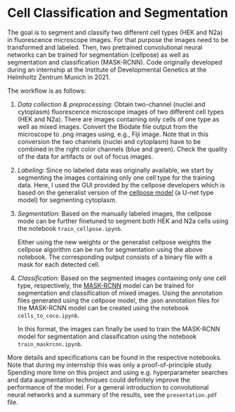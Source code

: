 # Cell Classification and Segmentation

The goal is to segment and classify two different cell types  (HEK and N2a) in fluorescence microscope images. For that purpose the images need to be transformed and labeled. Then, two pretrained convolutional neural networks can be trained for segmentation (cellpose) as well as segmentation and classification (MASK-RCNN). Code originally developed during an internship at the Institute of Developmental Genetics at the Helmholtz Zentrum Munich in 2021. 

The workflow is as follows: 

1. *Data collection & preprocessing:* Obtain two-channel (nuclei and cytoplasm) fluorescence microscope images of two different cell types (HEK and N2a). There are images containing only cells of one type as well as mixed images. Convert the Biodate file output from the microscope to .png images using, e.g., Fiji image. Note that in this conversion the two channels (nuclei and cytoplasm) have to be combined in the right color channels (blue and green). Check the quality of the data for artifacts or out of focus images.

3. *Labeling:* Since no labeled data was originally available, we start by segmenting the images containing only one cell type for the training data. Here, I used the GUI provided by the cellpose developers which is based on the generalist version of the [cellpose model](https://github.com/MouseLand/cellpose) (a U-net type model) for segmenting cytoplasm.    

4. *Segmentation:* Based on the manually labeled images, the cellpose mode can be further finetuned to segment both HEK and N2a cells using the notebook `train_cellpose.ipynb`.
   
   Either using the new weights or the generalist cellpose weights the cellpose algorithm can be run for segmentation using the above notebook. The corresponding output consists of a binary file with a mask 
   for each detected cell. 

6. *Classification:* Based on the segmented images containing only one cell type, respectively, the [MASK-RCNN](https://github.com/matterport/Mask_RCNN) model can be trained for segmentation and classification of mixed images. Using the annotation files generated using the cellpose model, the .json annotation files for the MASK-RCNN model can be created using the notebook `cells_to_coco.ipynb`.
   
   In this format, the images can finally be used to train the MASK-RCNN model for segmentation and classification using the notebook `train_maskrcnn.ipynb`.
   
More details and specifications can be found in the respective notebooks. Note that during my internship this was only a proof-of-principle study. Spending more time on this project and using e.g. hyperparameter searches and data augmentation techniques could definitely improve the performance of the model. For a general introduction to convolutional neural networks and a summary of the results, see the `presentation.pdf` file.
